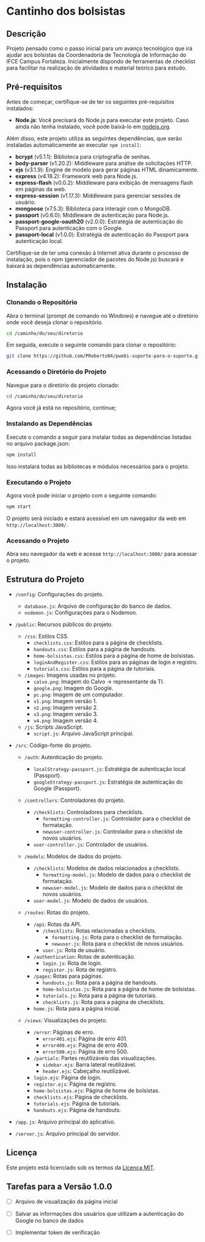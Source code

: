 # Cantinho dos bolsistas

## Descrição

Projeto pensado como o passo inicial para um avanço tecnológico que irá ajudar aos bolsistas da Coordenadoria de Tecnologia de Informação do IFCE Campus Fortaleza. Inicialmente dispondo de ferramentas de checklist para facilitar na realização de atividades e material teórico para estudo.

## Pré-requisitos

Antes de começar, certifique-se de ter os seguintes pré-requisitos instalados:

- **Node.js**: Você precisará do Node.js para executar este projeto. Caso ainda não tenha instalado, você pode baixá-lo em [nodejs.org](https://nodejs.org/).

Além disso, este projeto utiliza as seguintes dependências, que serão instaladas automaticamente ao executar `npm install`:

- **bcrypt** (v5.1.1): Biblioteca para criptografia de senhas.
- **body-parser** (v1.20.2): Middleware para análise de solicitações HTTP.
- **ejs** (v3.1.9): Engine de modelo para gerar páginas HTML dinamicamente.
- **express** (v4.18.2): Framework web para Node.js.
- **express-flash** (v0.0.2): Middleware para exibição de mensagens flash em páginas da web.
- **express-session** (v1.17.3): Middleware para gerenciar sessões de usuário.
- **mongoose** (v7.5.3): Biblioteca para interagir com o MongoDB.
- **passport** (v0.6.0): Middleware de autenticação para Node.js.
- **passport-google-oauth20** (v2.0.0): Estratégia de autenticação do Passport para autenticação com o Google.
- **passport-local** (v1.0.0): Estratégia de autenticação do Passport para autenticação local.

Certifique-se de ter uma conexão à Internet ativa durante o processo de instalação, pois o npm (gerenciador de pacotes do Node.js) buscará e baixará as dependências automaticamente.

## Instalação

### Clonando o Repositório

Abra o terminal (prompt de comando no Windows) e navegue até o diretório onde você deseja clonar o repositório. 

```bash
cd /caminho/do/seu/diretorio
```

Em seguida, execute o seguinte comando para clonar o repositório:

```bash
git clone https://github.com/PRoberto04/pwebi-suporte-para-o-suporte.git
```
### Acessando o Diretório do Projeto

Navegue para o diretório do projeto clonado:

```bash
cd /caminho/do/seu/diretorio
```
Agora você já está no repositório, continue;

### Instalando as Dependências
Execute o comando a seguir para instalar todas as dependências listadas no arquivo package.json:

```bash
npm install
```

Isso instalará todas as bibliotecas e módulos necessários para o projeto.

### Executando o Projeto
Agora você pode iniciar o projeto com o seguinte comando:

```bash
npm start
```

O projeto será iniciado e estará acessível em um navegador da web em `http://localhost:3000/`.

### Acessando o Projeto

Abra seu navegador da web e acesse `http://localhost:3000/` para acessar o projeto.

## Estrutura do Projeto

- `/config`: Configurações do projeto.
  - `database.js`: Arquivo de configuração do banco de dados.
  - `nodemon.js`: Configurações para o Nodemon.

- `/public`: Recursos públicos do projeto.
  - `/css`: Estilos CSS.
    - `checklists.css`: Estilos para a página de checklists.
    - `handouts.css`: Estilos para a página de handouts.
    - `home-bolsistas.css`: Estilos para a página de home de bolsistas.
    - `loginAndRegister.css`: Estilos para as páginas de login e registro.
    - `tutorials.css`: Estilos para a página de tutoriais.
  - `/images`: Imagens usadas no projeto.
    - `calvo.png`: Imagem do Calvo -> representante da TI.
    - `google.png`: Imagem do Google.
    - `pc.png`: Imagem de um computador.
    - `v1.png`: Imagem versão 1.
    - `v2.png`: Imagem versão 2.
    - `v3.png`: Imagem versão 3.
    - `v4.png`: Imagem versão 4.
  - `/js`: Scripts JavaScript.
    - `script.js`: Arquivo JavaScript principal.

- `/src`: Código-fonte do projeto.
  - `/auth`: Autenticação do projeto.
    - `localStrategy-passport.js`: Estratégia de autenticação local (Passport).
    - `googleStrategy-passport.js`: Estratégia de autenticação do Google (Passport).
  - `/controllers`: Controladores do projeto.
    - `/checklists`: Controladores para checklists.
      - `formatting-controller.js`: Controlador para o checklist de formatação.
      - `newuser-controller.js`: Controlador para o checklist de novos usuários.
    - `user-controller.js`: Controlador de usuários.
  - `/models`: Modelos de dados do projeto.
    - `/checklists`: Modelos de dados relacionados a checklists.
      - `formatting-model.js`: Modelo de dados para o checklist de formatação.
      - `newuser-model.js`: Modelo de dados para o checklist de novos usuários.
    - `user-model.js`: Modelo de dados de usuários.
  - `/routes`: Rotas do projeto.
    - `/api`: Rotas da API.
      - `/checklists`: Rotas relacionadas a checklists.
        - `formatting.js`: Rota para o checklist de formatação.
        - `newuser.js`: Rota para o checklist de novos usuários.
      - `user.js`: Rota de usuário.
    - `/authentication`: Rotas de autenticação.
      - `login.js`: Rota de login.
      - `register.js`: Rota de registro.
    - `/pages`: Rotas para páginas.
      - `handouts.js`: Rota para a página de handouts.
      - `home-bolsistas.js`: Rota para a página de home de bolsistas.
      - `tutorials.js`: Rota para a página de tutoriais.
      - `checklists.js`: Rota para a página de checklists.
    - `home.js`: Rota para a página inicial.

  - `/views`: Visualizações do projeto.
    - `/error`: Páginas de erro.
      - `error401.ejs`: Página de erro 401.
      - `error409.ejs`: Página de erro 409.
      - `error500.ejs`: Página de erro 500.
    - `/partials`: Partes reutilizáveis das visualizações.
      - `sidebar.ejs`: Barra lateral reutilizável.
      - `header.ejs`: Cabeçalho reutilizável.
    - `login.ejs`: Página de login.
    - `register.ejs`: Página de registro.
    - `home-bolsistas.ejs`: Página de home de bolsistas.
    - `checklists.ejs`: Página de checklists.
    - `tutorials.ejs`: Página de tutoriais.
    - `handouts.ejs`: Página de handouts.

- `/app.js`: Arquivo principal do aplicativo.
- `/server.js`: Arquivo principal do servidor.


## Licença

Este projeto está licenciado sob os termos da [Licença MIT](LICENSE).

## Tarefas para a Versão 1.0.0

- [ ] Arquivo de visualização da página inicial
- [ ] Salvar as informações dos usuários que utilizam a autenticação do Google no banco de dados
- [ ] Implementar token de verificação

